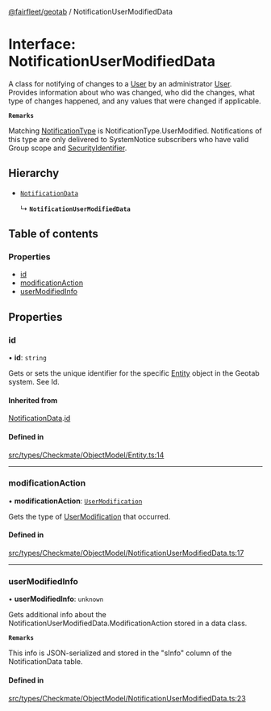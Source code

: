 [@fairfleet/geotab](../README.md) / NotificationUserModifiedData

# Interface: NotificationUserModifiedData

A class for notifying of changes to a [User](User.md) by an administrator [User](User.md). Provides information
 about who was changed, who did the changes, what type of changes happened, and any values that were changed if applicable.

**`Remarks`**

Matching [NotificationType](../README.md#notificationtype) is NotificationType.UserModified.
 Notifications of this type are only delivered to SystemNotice subscribers who have valid Group scope and [SecurityIdentifier](../README.md#securityidentifier).

## Hierarchy

- [`NotificationData`](NotificationData.md)

  ↳ **`NotificationUserModifiedData`**

## Table of contents

### Properties

- [id](NotificationUserModifiedData.md#id)
- [modificationAction](NotificationUserModifiedData.md#modificationaction)
- [userModifiedInfo](NotificationUserModifiedData.md#usermodifiedinfo)

## Properties

### id

• **id**: `string`

Gets or sets the unique identifier for the specific [Entity](Entity.md) object in the Geotab system. See Id.

#### Inherited from

[NotificationData](NotificationData.md).[id](NotificationData.md#id)

#### Defined in

[src/types/Checkmate/ObjectModel/Entity.ts:14](https://github.com/fairfleet/geotab/blob/ff38bfc/src/types/Checkmate/ObjectModel/Entity.ts#L14)

___

### modificationAction

• **modificationAction**: [`UserModification`](../README.md#usermodification)

Gets the type of [UserModification](../README.md#usermodification) that occurred.

#### Defined in

[src/types/Checkmate/ObjectModel/NotificationUserModifiedData.ts:17](https://github.com/fairfleet/geotab/blob/ff38bfc/src/types/Checkmate/ObjectModel/NotificationUserModifiedData.ts#L17)

___

### userModifiedInfo

• **userModifiedInfo**: `unknown`

Gets additional info about the NotificationUserModifiedData.ModificationAction stored in a data class.

**`Remarks`**

This info is JSON-serialized and stored in the "sInfo" column of the NotificationData table.

#### Defined in

[src/types/Checkmate/ObjectModel/NotificationUserModifiedData.ts:23](https://github.com/fairfleet/geotab/blob/ff38bfc/src/types/Checkmate/ObjectModel/NotificationUserModifiedData.ts#L23)
